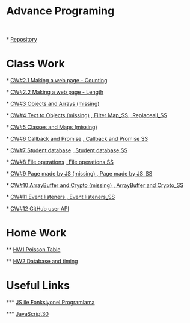 
<html>
  <head>
    <meta charset="utf-8">
    
  </head>
  <body>
    <h1>Advance Programing</h1>
	</br>
	<p>* <a href="https://github.com/omerkucuker/AdvancePrograming" 
   target=NewTab>Repository</a>
	</p> 
	<h1>Class Work</h1>
	<p>* <a href="https://omerkucuker.github.io/AdvancePrograming/CW%232/Counting.html" 
   target=NewTab>CW#2.1 Making a web page - Counting</a>
	</p> 
	<p>* <a href="https://omerkucuker.github.io/AdvancePrograming/CW%232/length.html" 
   target=NewTab>CW#2.2 Making a web page - Length</a>
	</p>
	<p>* <a href="https://omerkucuker.github.io/AdvancePrograming/CW%233/chap4.html" 
   target=NewTab>CW#3 Objects and Arrays (missing)</a>
	</p>
	<p>* <a href="https://omerkucuker.github.io/AdvancePrograming/CW%234/List_of_Objects.html" 
   target=NewTab>CW#4 Text to Objects (missing)</a> 
		 <a href="https://omerkucuker.github.io/AdvancePrograming/CW%234/filter_map.PNG" 
   target=NewTab>, Filter Map_SS </a>
		<a href="https://omerkucuker.github.io/AdvancePrograming/CW%234/replaceall.PNG" 
   target=NewTab>, Replaceall_SS </a>
	</p>
	<p>* <a href="https://omerkucuker.github.io/AdvancePrograming/CW%235/chap4.html" 
   target=NewTab>CW#5 Classes and Maps (missing)</a>
	</p>
	<p>* <a href="https://omerkucuker.github.io/AdvancePrograming/CW%236/Callback_and_Promise.html" 
   target=NewTab>CW#6 Callback and Promise</a>
		 <a href="https://omerkucuker.github.io/AdvancePrograming/CW%236/callback_last.PNG" 
   target=NewTab>, Callback and Promise SS </a>
	</p>
	<p>* <a href="https://omerkucuker.github.io/AdvancePrograming/CW%237/StudentsData.html" 
   target=NewTab>CW#7 Student database</a>
		 <a href="https://omerkucuker.github.io/AdvancePrograming/CW%237/StudentsData.html" 
   target=NewTab>, Student database SS </a>
	</p>
	<p>* <a href="https://omerkucuker.github.io/AdvancePrograming/CW%238/FilesSelect.html" 
   target=NewTab>CW#8  File operations</a>
		 <a href="https://omerkucuker.github.io/AdvancePrograming/CW%238/filesSelect.PNG" 
   target=NewTab>,  File operations SS </a>
	</p>
	<p>* <a href="https://omerkucuker.github.io/AdvancePrograming/CW%239/cw9_Page_by_JS.html" 
   target=NewTab>CW#9  Page made by JS (missing) </a>
		 <a href="https://omerkucuker.github.io/AdvancePrograming/CW%239/cw9_page_by_js.PNG" 
   target=NewTab>,  Page made by JS_SS </a>
	</p>
	<p>* <a href="https://omerkucuker.github.io/AdvancePrograming/CW%2310/Crypto_cw10.html" 
   target=NewTab>CW#10  ArrayBuffer and Crypto (missing) </a>
		 <a href="https://omerkucuker.github.io/AdvancePrograming/CW%2310/cw10_2.png" 
   target=NewTab>,  ArrayBuffer and Crypto_SS </a>
	</p>
	<p>* <a href="https://omerkucuker.github.io/AdvancePrograming/CW%2311/Event_listeners.html" 
   target=NewTab>CW#11  Event listeners </a>
		 <a href="https://omerkucuker.github.io/AdvancePrograming/CW%2311/Event_listeners.PNG" 
   target=NewTab>,  Event listeners_SS </a>
	</p>
	<p>* <a href="https://omerkucuker.github.io/AdvancePrograming/CW%2312/GitHubApi.html" 
   target=NewTab>CW#12  GitHub user API </a>
	</p>
	<h1>Home Work</h1>
     <p>** <a href="https://omerkucuker.github.io/AdvancePrograming/HW1/Poisson_table.html" 
   target=NewTab>HW1 Poisson Table </a>
	</p>
	 <p>** <a href="https://omerkucuker.github.io/AdvancePrograming/HW2/StudentsDB.html" 
   target=NewTab>HW2 Database and timing </a>
	</p>
	<h1>Useful Links</h1>
     <p>*** <a href="https://www.onurdayibasi.com/javascript-ile-fonksiyonel-programlama/" 
   target=NewTab>JS ile Fonksiyonel Programlama </a>
	</p>
	 <p>*** <a href="https://javascript30.com/" 
   target=NewTab>JavaScript30 </a>
	</p>
   
    
  </body>
</html>
